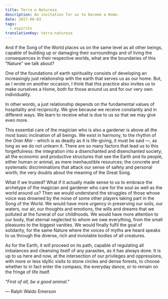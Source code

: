 ```yaml
---
title: Terra e Natureza
description: An invitation for us to become a Home.
date: 2017-06-03
tags:
  - espírito
translationKey: terra-natureza
---
```


And if the Song of the World places us on the same level as all other beings, capable of building up or damaging their surroundings and of living the consequences in their respective worlds, what are the boundaries of this "Nature" we talk about?

One of the foundations of earth spirituality consists of developing an increasingly just relationship with the earth that serves us as our home. But, as I wrote on another occasion, I think that this practice also invites us to make ourselves a Home, both for those around us and for our very own individuality.

In other words, a just relationship depends on the fundamental values of hospitality and reciprocity. We give because we receive constantly and in different ways. We learn to receive what is due to us so that we may give even more.

This essential care of the magician who is also a gardener is above all the most basic inclination of all beings. We exist in harmony, to the rhythm of the *Oran Mór* - which is as deadly as it is life-giving, it must be said —, as long as we do not unlearn it. There are so many factors that lead us to this forgetfulness: the integration into a disenchanted and disenchanted society; all the economic and productive structures that see the Earth and its people, either human or animal, as mere inexhaustible resources; the concrete and systematic discriminations that attack our sense of safety and personal worth; the very doubts about the meaning of the Great Song.

What if we trusted? What if it actually made sense to us to embrace the archetype of the magician and gardener who care for the soul as well as the world around us? Then we would understand the struggles of those whose voice was drowned by the noise of some other players taking part in the Song of the World. We would have more urgency in preserving our soils, our waters, our air, our thoughts and emotions, the wills and dreams that we polluted at the funeral of our childhoods. We would have more attention to our body, that eternal neglected to whom we owe everything, from the small pleasures to the biggest vanities. We would finally fulfil the goal of solidarity, for the same Nature where the voices of myths are heard speaks to us through the diverse, rich and inviolable bodies of all creatures.

As for the Earth, it will proceed on its path, capable of regulating all imbalances and cleansing itself of any parasites, as it has always done. It is up to us here and now, at the intersection of our privileges and oppressions, with more or less idyllic visits to stone circles and dense forests, to choose whether to in fact enter the compass, the everyday dance, or to remain on the fringe of life itself.

*"First of all, be a good animal."*

— Ralph Waldo Emerson
